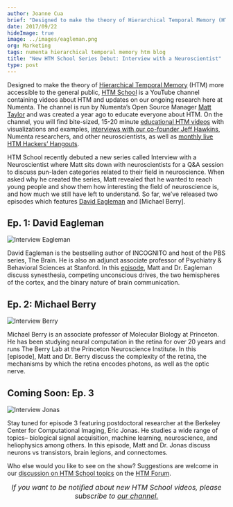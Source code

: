 ```yaml
---
author: Joanne Cua
brief: "Designed to make the theory of Hierarchical Temporal Memory (HTM) more accessible to the general public, HTM School is a YouTube channel containing videos about HTM and updates on our ongoing research here at Numenta. The channel is run by Numenta’s Open Source Manager Matt Taylor and was created a year ago to educate everyone about HTM. On the channel, you will find bite-sized, 15-20 minute educational HTM videos with visualizations and examples, interviews with our co-founder Jeff Hawkins, Numenta researchers, and other neuroscientists, as well as monthly live HTM Hackers’ Hangouts."
date: 2017/09/22
hideImage: true
image: ../images/eagleman.png
org: Marketing
tags: numenta hierarchical temporal memory htm blog
title: "New HTM School Series Debut: Interview with a Neuroscientist"
type: post
---
```


Designed to make the theory of [Hierarchical Temporal Memory](https://www.google.com/url?sa=t&rct=j&q=&esrc=s&source=web&cd=2&cad=rja&uact=8&ved=0ahUKEwjpkf6C3KLWAhVJyVQKHVv9AfUQFggsMAE&url=https%3A%2F%2Fen.wikipedia.org%2Fwiki%2FHierarchical_temporal_memory&usg=AFQjCNFavMKKyOw0VnacUznBqq2JpCY4eg) (HTM) more accessible to the general public, [HTM School](http://youtube.com/OfficialNumenta) is a YouTube channel containing videos about HTM and updates on our ongoing research here at Numenta. The channel is run by Numenta’s Open Source Manager [Matt Taylor](https://discourse.numenta.org/users/rhyolight/activity) and was created a year ago to educate everyone about HTM. On the channel, you will find bite-sized, 15-20 minute [educational HTM videos](https://www.youtube.com/playlist?list=PL3yXMgtrZmDqhsFQzwUC9V8MeeVOQ7eZ9) with visualizations and examples, [interviews with our co-founder Jeff Hawkins](https://www.youtube.com/playlist?list=PL3yXMgtrZmDrlePl0jUIZWKwQwUgOfxA-), Numenta researchers, and other neuroscientists, as well as [monthly live HTM Hackers’ Hangouts](https://www.youtube.com/playlist?list=PL3yXMgtrZmDogxgQa_dKsuWj-0Wi_UZlJ).

HTM School recently debuted a new series called Interview with a Neuroscientist where Matt sits down with neuroscientists for a Q&A session to discuss pun-laden categories related to their field in neuroscience. When asked why he created the series, Matt revealed that he wanted to reach young people and show them how interesting the field of neuroscience is, and how much we still have left to understand. So far, we’ve released two episodes which features [David Eagleman](https://www.youtube.com/watch?v=IFk436BlPhE&t=1s) and [Michael Berry].

## Ep. 1: David Eagleman
![Interview Eagleman](../images/eagleman.png)

David Eagleman is the bestselling author of INCOGNITO and host of the PBS series, The Brain. He is also an adjunct associate professor of Psychiatry & Behavioral Sciences at Stanford. In this <a href="https://www.youtube.com/watch?v=IFk436BlPhE&t=1s">episode</a>, Matt and Dr. Eagleman discuss synesthesia, competing unconscious drives, the two hemispheres of the cortex, and the binary nature of brain communication.

## Ep. 2: Michael Berry
![Interview Berry](../images/berry.png)

Michael Berry is an associate professor of Molecular Biology at Princeton. He has been studying neural computation in the retina for over 20 years and runs The Berry Lab at the Princeton Neuroscience Institute. In this [episode], Matt and Dr. Berry discuss the complexity of the retina, the mechanisms by which the retina encodes photons, as well as the optic nerve.

## Coming Soon: Ep. 3
![Interview Jonas](../images/jonas.png)

Stay tuned for episode 3 featuring postdoctoral researcher at the Berkeley Center for Computational Imaging, Eric Jonas. He studies a wide range of topics– biological signal acquisition, machine learning, neuroscience, and heliophysics among others. In this episode, Matt and Dr. Jonas discuss neurons vs transistors, brain legions, and connectomes.

Who else would you like to see on the show? Suggestions are welcome in our [discussion on HTM School topics](https://discourse.numenta.org/c/other-topics/youtube) on the [HTM Forum](http://discourse.numenta.com/).

<font size="3"><i><center>If you want to be notified about new HTM School videos, please subscribe to <a href="http://youtube.com/OfficialNumenta">our channel.</center></i></a></font>
